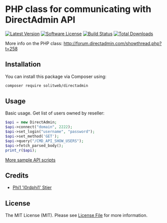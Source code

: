 # PHP class for communicating with DirectAdmin API
[![Latest Version](https://img.shields.io/github/release/solitweb/directadmin.svg?style=flat-square)](https://github.com/solitweb/directadmin/releases)
[![Software License](https://img.shields.io/badge/license-MIT-brightgreen.svg?style=flat-square)](LICENSE.md)
[![Build Status](https://img.shields.io/travis/solitweb/directadmin/master.svg?style=flat-square)](https://travis-ci.org/solitweb/directadmin)
[![Total Downloads](https://img.shields.io/packagist/dt/solitweb/directadmin.svg?style=flat-square)](https://packagist.org/packages/solitweb/directadmin)

More info on the PHP class: http://forum.directadmin.com/showthread.php?t=258

## Installation

You can install this package via Composer using:

```bash
composer require solitweb/directadmin
```

## Usage

Basic usage. Get list of users owned by reseller:

```php
$api = new DirectAdmin;
$api->connect("domain", 2222);
$api->set_login("username", "password");
$api->set_method('GET');
$api->query("/CMD_API_SHOW_USERS");
$api->fetch_parsed_body();
print_r($api);
```

[More sample API scripts](http://files.directadmin.com/services/all/httpsocket/examples/)

## Credits
- [Phi1 'l0rdphi1' Stier](mailto:l0rdphi1@liquenox.net)

## License

The MIT License (MIT). Please see [License File](LICENSE.md) for more information.
